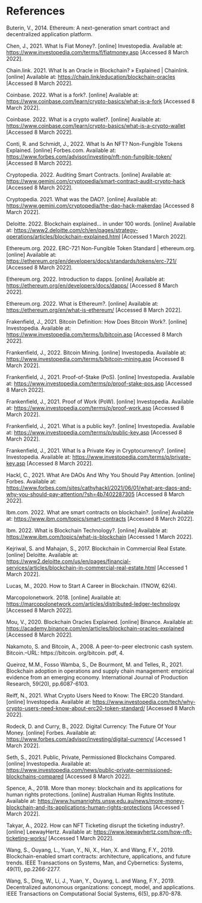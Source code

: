 # References

Buterin, V., 2014. Ethereum: A next-generation smart contract and decentralized application platform.

Chen, J., 2021. What Is Fiat Money?. [online] Investopedia. Available at: <https://www.investopedia.com/terms/f/fiatmoney.asp> [Accessed 8 March 2022].

Chain.link. 2021. What Is an Oracle in Blockchain? » Explained | Chainlink. [online] Available at: <https://chain.link/education/blockchain-oracles> [Accessed 8 March 2022].

Coinbase. 2022. What is a fork?. [online] Available at: <https://www.coinbase.com/learn/crypto-basics/what-is-a-fork> [Accessed 8 March 2022].

Coinbase. 2022. What is a crypto wallet?. [online] Available at: <https://www.coinbase.com/learn/crypto-basics/what-is-a-crypto-wallet> [Accessed 8 March 2022].

Conti, R. and Schmidt, J., 2022. What Is An NFT? Non-Fungible Tokens Explained. [online] Forbes.com. Available at: <https://www.forbes.com/advisor/investing/nft-non-fungible-token/> [Accessed 8 March 2022].

Cryptopedia. 2022. Auditing Smart Contracts. [online] Available at: <https://www.gemini.com/cryptopedia/smart-contract-audit-crypto-hack> [Accessed 8 March 2022].

Cryptopedia. 2021. What was the DAO?. [online] Available at: <https://www.gemini.com/cryptopedia/the-dao-hack-makerdao> [Accessed 8 March 2022].

Deloitte. 2022. Blockchain explained... in under 100 words. [online] Available at: <https://www2.deloitte.com/ch/en/pages/strategy-operations/articles/blockchain-explained.html> [Accessed 1 March 2022].

Ethereum.org. 2022. ERC-721 Non-Fungible Token Standard | ethereum.org. [online] Available at: <https://ethereum.org/en/developers/docs/standards/tokens/erc-721/> [Accessed 8 March 2022].

Ethereum.org. 2022. Introduction to dapps. [online] Available at: <https://ethereum.org/en/developers/docs/dapps/> [Accessed 8 March 2022].

Ethereum.org. 2022. What is Ethereum?. [online] Available at: <https://ethereum.org/en/what-is-ethereum/> [Accessed 8 March 2022].

Frakenfield, J., 2021. Bitcoin Definition: How Does Bitcoin Work?. [online] Investopedia. Available at: <https://www.investopedia.com/terms/b/bitcoin.asp> [Accessed 8 March 2022].

Frankenfield, J., 2022. Bitcoin Mining. [online] Investopedia. Available at: <https://www.investopedia.com/terms/b/bitcoin-mining.asp> [Accessed 8 March 2022].

Frankenfield, J., 2021. Proof-of-Stake (PoS). [online] Investopedia. Available at: <https://www.investopedia.com/terms/p/proof-stake-pos.asp> [Accessed 8 March 2022].

Frankenfield, J., 2021. Proof of Work (PoW). [online] Investopedia. Available at: <https://www.investopedia.com/terms/p/proof-work.asp> [Accessed 8 March 2022].

Frankenfield, J., 2021. What is a public key?. [online] Investopedia. Available at: <https://www.investopedia.com/terms/p/public-key.asp> [Accessed 8 March 2022].

Frankenfield, J., 2021. What Is a Private Key in Cryptocurrency?. [online] Investopedia. Available at: <https://www.investopedia.com/terms/p/private-key.asp> [Accessed 8 March 2022].

Hackl, C., 2021. What Are DAOs And Why You Should Pay Attention. [online] Forbes. Available at: <https://www.forbes.com/sites/cathyhackl/2021/06/01/what-are-daos-and-why-you-should-pay-attention/?sh=4b7402287305> [Accessed 8 March 2022].

Ibm.com. 2022. What are smart contracts on blockchain?. [online] Available at: <https://www.ibm.com/topics/smart-contracts> [Accessed 8 March 2022].

Ibm. 2022. What is Blockchain Technology?. [online] Available at: <https://www.ibm.com/topics/what-is-blockchain> [Accessed 1 March 2022].

Kejriwal, S. and Mahajan, S., 2017. Blockchain in Commercial Real Estate. [online] Deloitte. Available at: <https://www2.deloitte.com/us/en/pages/financial-services/articles/blockchain-in-commercial-real-estate.html> [Accessed 1 March 2022].

Lucas, M., 2020. How to Start A Career in Blockchain. ITNOW, 62(4).

Marcopolonetwork. 2018. [online] Available at: <https://marcopolonetwork.com/articles/distributed-ledger-technology> [Accessed 8 March 2022].

Mou, V., 2020. Blockchain Oracles Explained. [online] Binance. Available at: <https://academy.binance.com/en/articles/blockchain-oracles-explained> [Accessed 8 March 2022].

Nakamoto, S. and Bitcoin, A., 2008. A peer-to-peer electronic cash system. Bitcoin.–URL: https://bitcoin. org/bitcoin. pdf, 4.

Queiroz, M.M., Fosso Wamba, S., De Bourmont, M. and Telles, R., 2021. Blockchain adoption in operations and supply chain management: empirical evidence from an emerging economy. International Journal of Production Research, 59(20), pp.6087-6103.

Reiff, N., 2021. What Crypto Users Need to Know: The ERC20 Standard. [online] Investopedia. Available at: <https://www.investopedia.com/tech/why-crypto-users-need-know-about-erc20-token-standard/> [Accessed 8 March 2022].

Rodeck, D. and Curry, B., 2022. Digital Currency: The Future Of Your Money. [online] Forbes. Available at: <https://www.forbes.com/advisor/investing/digital-currency/> [Accessed 1 March 2022].

Seth, S., 2021. Public, Private, Permissioned Blockchains Compared. [online] Investopedia. Available at: <https://www.investopedia.com/news/public-private-permissioned-blockchains-compared> [Accessed 8 March 2022].

Spence, A., 2018. More than money: blockchain and its applications for human rights protections. [online] Australian Human Rights Institute. Available at: <https://www.humanrights.unsw.edu.au/news/more-money-blockchain-and-its-applications-human-rights-protections> [Accessed 1 March 2022].

Takyar, A., 2022. How can NFT Ticketing disrupt the ticketing industry?. [online] LeewayHertz. Available at: <https://www.leewayhertz.com/how-nft-ticketing-works/> [Accessed 1 March 2022].

Wang, S., Ouyang, L., Yuan, Y., Ni, X., Han, X. and Wang, F.Y., 2019. Blockchain-enabled smart contracts: architecture, applications, and future trends. IEEE Transactions on Systems, Man, and Cybernetics: Systems, 49(11), pp.2266-2277.

Wang, S., Ding, W., Li, J., Yuan, Y., Ouyang, L. and Wang, F.Y., 2019. Decentralized autonomous organizations: concept, model, and applications. IEEE Transactions on Computational Social Systems, 6(5), pp.870-878.